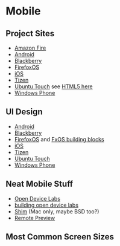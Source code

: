 # Mobile

## Project Sites
* [Amazon Fire](https://developer.amazon.com/public)
* [Android](https://developer.android.com/index.html)
* [Blackberry](http://developer.blackberry.com/)
* [FirefoxOS](https://developer.mozilla.org/en-US/Firefox_OS)
* [iOS](https://developer.apple.com/library/ios/navigation/)
* [Tizen](https://developer.tizen.org)
* [Ubuntu Touch](http://developer.ubuntu.com/en/start/) see [HTML5 here](http://developer.ubuntu.com/en/apps/html-5/)
* [Windows Phone](http://dev.windows.com/en-us)

## UI Design
* [Android](https://developer.apple.com/library/ios/documentation/UserExperience/Conceptual/MobileHIG/index.html)
* [Blackberry](http://developer.blackberry.com/design/bb10/)
* [FirefoxOS](https://www.mozilla.org/en-US/styleguide/products/firefox-os/) and [FxOS building blocks](https://developer.mozilla.org/en-US/Apps/Design/Firefox_OS_building_blocks)
* [iOS](https://developer.apple.com/library/ios/documentation/UserExperience/Conceptual/MobileHIG/index.html)
* [Tizen](https://developer.tizen.org/es/documentation/ux-guide/design-principles)
* [Ubuntu Touch](http://design.ubuntu.com/apps)
* [Windows Phone](https://msdn.microsoft.com/library/windows/apps/hh465424.aspx)

## Neat Mobile Stuff
* [Open Device Labs](http://opendevicelab.com/)
* [building open device labs](http://www.smashingmagazine.com/2012/09/24/establishing-an-open-device-lab/)
* [Shim](https://github.com/marstall/shim/) (Mac only, maybe BSD too?)
* [Remote Preview](https://github.com/viljamis/Remote-Preview)

## Most Common Screen Sizes
